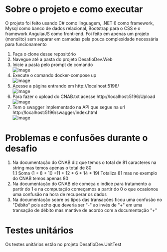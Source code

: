 # Sobre o projeto e como executar

O projeto foi feito usando C# como linguagem, .NET 6 como framework, Mysql como banco de dados relacional, Bootstrap para o CSS e o framework AngularJS como front-end.
Foi feito em apenas um projeto (monolito) sem separar em camadas pela pouca complexidade necessária para funcionamento


1. Faça o clone desse repositório
2. Navegue até a pasta do projeto DesafioDev.Web
3. Inicie a pasta pelo prompt de comando <br />
![image](https://user-images.githubusercontent.com/46653696/221074207-016b5384-f5d0-466c-8658-c7b44631ff29.png)<br />
4. Execute o comando docker-compose up<br />
![image](https://user-images.githubusercontent.com/46653696/221074418-76034493-7eee-46e8-94dc-ab55c9625047.png)<br />
5. Acesse a página entrando em http://localhost:5196/<br />
![image](https://user-images.githubusercontent.com/46653696/221075278-c2dafa37-c602-406c-8501-f321b1dc8e01.png)<br />
6. Para fazer o upload do CNAB.txt acesse http://localhost:5196/Upload<br />
![image](https://user-images.githubusercontent.com/46653696/221074686-669d8b49-c370-464f-8f32-e73104998e0a.png)<br />
7. Tem o swagger implementado na API que segue na url http://localhost:5196/swagger/index.html<br />
![image](https://user-images.githubusercontent.com/46653696/221074586-398c221e-5cc5-4a91-9944-3549d3b2fcb7.png)<br />


# Problemas e confusões durante o desafio

1. Na documentação do CNAB diz que temos o total de 81 caracteres na string mas temos apenas o total de 80 <br />
  1.1 Soma (1 + 8 + 10 +11 + 12 + 6 + 14 + 19) Totaliza 81 mas no exemplo do CNAB temos apenas 80
2. Na documentação do CNAB ele começa o indice para tratamento a partir do 1 e na computação começamos a partir do 0 o que ocasionou uma confusão na hora de recuperar os dados
3. Na documentação sobre os tipos das transações ficou uma confusão no "Débito" pois acho que deveria ser "-" ao invés de "+" em uma transação de débito mas mantive de acordo com a documentação "+"

# Testes unitários

Os testes unitários estão no projeto DesafioDev.UnitTest
